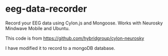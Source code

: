 eeg-data-recorder
=================

Record your EEG data using Cylon.js and Mongoose. Works with Neurosky Mindwave Mobile and Ubuntu. 

This code is from https://github.com/hybridgroup/cylon-neurosky

I have modified it to record to a mongoDB database.
